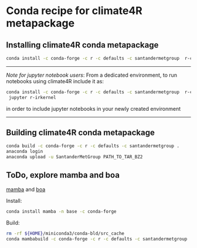 # Conda recipe for climate4R metapackage

## Installing climate4R conda metapackage

```bash
conda install -c conda-forge -c r -c defaults -c santandermetgroup  r-climate4r
```

***
_Note for jupyter notebook users_: From a dedicated environment, to run notebooks using climate4R include it as:

```bash
conda install -c conda-forge -c r -c defaults -c santandermetgroup  r-climate4r
 jupyter r-irkernel
```

in order to include jupyter notebooks in your newly created environment
***

## Building climate4R conda metapackage

```bash
conda build -c conda-forge -c r -c defaults -c santandermetgroup .
anaconda login
anaconda upload -u SantanderMetGroup PATH_TO_TAR_BZ2
```

## ToDo, explore mamba and boa

[mamba](https://github.com/mamba-org/mamba) and [boa](https://github.com/mamba-org/boa)

Install:

```bash
conda install mamba -n base -c conda-forge
```

Build:

```bash
rm -rf ${HOME}/miniconda3/conda-bld/src_cache
conda mambabuild -c conda-forge -c r -c defaults -c santandermetgroup . &>log &
```
